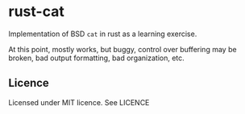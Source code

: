 # rust-cat

Implementation of BSD `cat` in rust as a learning exercise.

At this point, mostly works, but buggy, control over buffering may be broken, bad output
formatting, bad organization, etc.

## Licence

Licensed under MIT licence. See LICENCE
